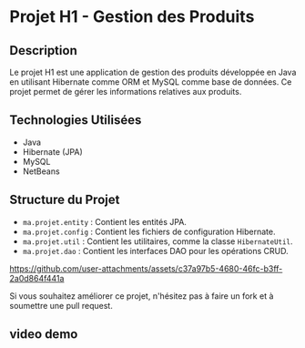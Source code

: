 # Projet H1 - Gestion des Produits

## Description
Le projet H1 est une application de gestion des produits développée en Java en utilisant Hibernate comme ORM et MySQL comme base de données. Ce projet permet de gérer les informations relatives aux produits.

## Technologies Utilisées
- Java
- Hibernate (JPA)
- MySQL
- NetBeans


## Structure du Projet
- `ma.projet.entity` : Contient les entités JPA.
- `ma.projet.config` : Contient les fichiers de configuration Hibernate.
- `ma.projet.util` : Contient les utilitaires, comme la classe `HibernateUtil`.
- `ma.projet.dao` : Contient les interfaces DAO pour les opérations CRUD.



https://github.com/user-attachments/assets/c37a97b5-4680-46fc-b3ff-2a0d864f441a

 Si vous souhaitez améliorer ce projet, n'hésitez pas à faire un fork et à soumettre une pull request.

## video demo

